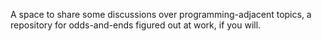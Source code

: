 A space to share some discussions over programming-adjacent topics, a repository for odds-and-ends figured out at work, if you will.
